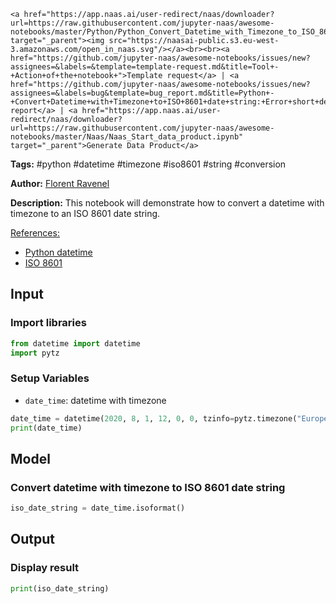     <a href="https://app.naas.ai/user-redirect/naas/downloader?url=https://raw.githubusercontent.com/jupyter-naas/awesome-notebooks/master/Python/Python_Convert_Datetime_with_Timezone_to_ISO_8601_date_string.ipynb" target="_parent"><img src="https://naasai-public.s3.eu-west-3.amazonaws.com/open_in_naas.svg"/></a><br><br><a href="https://github.com/jupyter-naas/awesome-notebooks/issues/new?assignees=&labels=&template=template-request.md&title=Tool+-+Action+of+the+notebook+">Template request</a> | <a href="https://github.com/jupyter-naas/awesome-notebooks/issues/new?assignees=&labels=bug&template=bug_report.md&title=Python+-+Convert+Datetime+with+Timezone+to+ISO+8601+date+string:+Error+short+description">Bug report</a> | <a href="https://app.naas.ai/user-redirect/naas/downloader?url=https://raw.githubusercontent.com/jupyter-naas/awesome-notebooks/master/Naas/Naas_Start_data_product.ipynb" target="_parent">Generate Data Product</a>

**Tags:** #python #datetime #timezone #iso8601 #string #conversion

**Author:** [Florent Ravenel](https://www.linkedin.com/in/florent-ravenel/)

**Description:** This notebook will demonstrate how to convert a datetime with timezone to an ISO 8601 date string.

<u>References:</u>
- [Python datetime](https://docs.python.org/3/library/datetime.html)
- [ISO 8601](https://en.wikipedia.org/wiki/ISO_8601)

## Input

### Import libraries


```python
from datetime import datetime
import pytz
```

### Setup Variables
- `date_time`: datetime with timezone


```python
date_time = datetime(2020, 8, 1, 12, 0, 0, tzinfo=pytz.timezone("Europe/Paris"))
print(date_time)
```

## Model

### Convert datetime with timezone to ISO 8601 date string


```python
iso_date_string = date_time.isoformat()
```

## Output

### Display result


```python
print(iso_date_string)
```

 
